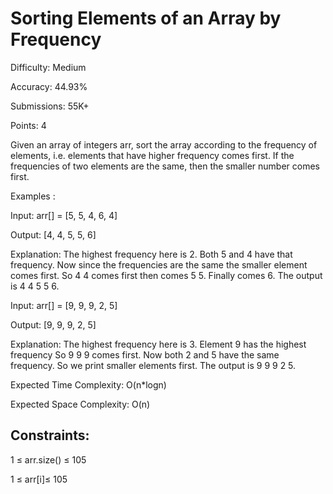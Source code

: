 # Sorting Elements of an Array by Frequency


Difficulty: Medium

Accuracy: 44.93%

Submissions: 55K+

Points: 4

Given an array of integers arr, sort the array according to the frequency of elements, i.e. elements that have higher frequency comes 
first. If the frequencies of two elements are the same, then the smaller number comes first.

Examples :

Input: arr[] = [5, 5, 4, 6, 4]

Output: [4, 4, 5, 5, 6]

Explanation: The highest frequency here is 2. Both 5 and 4 have that frequency. Now since the frequencies are the same the smaller element comes first. So 4 4 comes first then comes 5 5. Finally comes 6. The output is 4 4 5 5 6.

Input: arr[] = [9, 9, 9, 2, 5]

Output: [9, 9, 9, 2, 5]

Explanation: The highest frequency here is 3. Element 9 has the highest frequency So 9 9 9 comes first. Now both 2 and 5 have the same frequency. So we print smaller elements first. The output is 9 9 9 2 5.


Expected Time Complexity: O(n*logn)

Expected Space Complexity: O(n)


## Constraints:

1 ≤ arr.size() ≤ 105

1 ≤ arr[i]≤ 105

